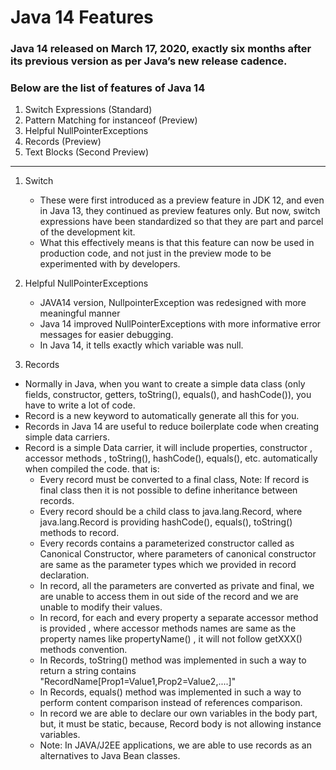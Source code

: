 # Java 14 Features

### Java 14 released on March 17, 2020, exactly six months after its previous version as per Java’s new release cadence.

### Below are the list of features of Java 14

1) Switch Expressions (Standard)
2) Pattern Matching for instanceof (Preview)
3) Helpful NullPointerExceptions
4) Records (Preview)
5) Text Blocks (Second Preview)

---

1) Switch
    * These were first introduced as a preview feature in JDK 12, and even in Java 13, they continued as preview
      features only. But now, switch expressions have been standardized so that they are part and parcel of the
      development kit.
    * What this effectively means is that this feature can now be used in production code, and not just in the preview
      mode to be experimented with by developers.

2) Helpful NullPointerExceptions
    * JAVA14 version, NullpointerException was redesigned with more meaningful
      manner
    * Java 14 improved NullPointerExceptions with more informative error messages for easier debugging.
    * In Java 14, it tells exactly which variable was null.
3) Records

* Normally in Java, when you want to create a simple data class (only fields, constructor, getters, toString(),
  equals(), and hashCode()), you have to write a lot of code.
* Record is a new keyword to automatically generate all this for you.
* Records in Java 14 are useful to reduce boilerplate code when creating simple data carriers.
* Record is a simple Data carrier, it will include properties, constructor , accessor methods ,
  toString(), hashCode(), equals(), etc. automatically when compiled the code. that is:
    * Every record must be converted to a final class, Note: If record is final class then it is not possible to define
      inheritance between records.
    * Every record should be a child class to java.lang.Record, where java.lang.Record is
      providing hashCode(), equals(), toString() methods to record.
    * Every records contains a parameterized constructor called as Canonical Constructor,
      where parameters of canonical constructor are same as the parameter types which we
      provided in record declaration.
    * In record, all the parameters are converted as private and final, we are unable to access
      them in out side of the record and we are unable to modify their values.
    * In record, for each and every property a separate accessor method is provided , where
      accessor methods names are same as the property names like propertyName() , it will
      not follow getXXX() methods convention.
    * In Records, toString() method was implemented in such a way to return a string contains
      "RecordName[Prop1=Value1,Prop2=Value2,....]"
    * In Records, equals() method was implemented in such a way to perform content
      comparison instead of references comparison.
    * In record we are able to declare our own variables in the body part, but, it must be static,
      because, Record body is not allowing instance variables.
    * Note: In JAVA/J2EE applications, we are able to use records as an alternatives to Java
      Bean classes.